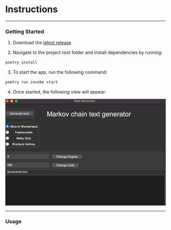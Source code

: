 # Instructions

---

### Getting Started

1. Download the [latest release](https://github.com/matiasto/text_generator/releases/tag/loppupalautus)

2. Navigate to the project root folder and install dependencies by running:
```bash
poetry install
````

3. To start the app, run the following command:
```bash
poetry run invoke start
```

4. Once started, the following view will appear:

![](./assets/opening_view.png)

---

### Usage


